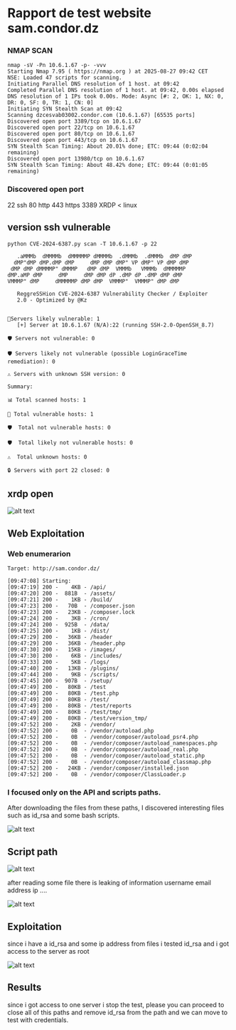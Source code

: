 # Rapport de test website sam.condor.dz

### NMAP SCAN 

```
nmap -sV -Pn 10.6.1.67 -p- -vvv
Starting Nmap 7.95 ( https://nmap.org ) at 2025-08-27 09:42 CET
NSE: Loaded 47 scripts for scanning.
Initiating Parallel DNS resolution of 1 host. at 09:42
Completed Parallel DNS resolution of 1 host. at 09:42, 0.00s elapsed
DNS resolution of 1 IPs took 0.00s. Mode: Async [#: 2, OK: 1, NX: 0, DR: 0, SF: 0, TR: 1, CN: 0]
Initiating SYN Stealth Scan at 09:42
Scanning dzcesvab03002.condor.com (10.6.1.67) [65535 ports]
Discovered open port 3389/tcp on 10.6.1.67
Discovered open port 22/tcp on 10.6.1.67
Discovered open port 80/tcp on 10.6.1.67
Discovered open port 443/tcp on 10.6.1.67
SYN Stealth Scan Timing: About 20.01% done; ETC: 09:44 (0:02:04 remaining)
Discovered open port 13980/tcp on 10.6.1.67
SYN Stealth Scan Timing: About 48.42% done; ETC: 09:44 (0:01:05 remaining)

```
### Discovered open port 
22 ssh
80 http
443 https
3389 XRDP < linux


## version ssh vulnerable

```
python CVE-2024-6387.py scan -T 10.6.1.67 -p 22 
                                                     
   .aMMMb  dMMMMb  dMMMMMP dMMMMb  .dMMMb  .dMMMb  dMP dMP 
  dMP"dMP dMP.dMP dMP     dMP dMP dMP" VP dMP" VP dMP dMP  
 dMP dMP dMMMMP" dMMMP   dMP dMP  VMMMb   VMMMb  dMMMMMP   
dMP.aMP dMP     dMP     dMP dMP dP .dMP dP .dMP dMP dMP    
VMMMP" dMP     dMMMMMP dMP dMP  VMMMP"  VMMMP" dMP dMP 

   ReggreSSHion CVE-2024-6387 Vulnerability Checker / Exploiter
   2.0 - Optimized by @Kz
    

🚨Servers likely vulnerable: 1
   [+] Server at 10.6.1.67 (N/A):22 (running SSH-2.0-OpenSSH_8.7)

🛡 Servers not vulnerable: 0

🛡 Servers likely not vulnerable (possible LoginGraceTime remediation): 0

⚠ Servers with unknown SSH version: 0

Summary:

📊 Total scanned hosts: 1

🚨 Total vulnerable hosts: 1

🛡  Total not vulnerable hosts: 0

🛡  Total likely not vulnerable hosts: 0

⚠  Total unknown hosts: 0

🔒 Servers with port 22 closed: 0

```


## xrdp open 
![alt text](https://github-production-user-asset-6210df.s3.amazonaws.com/74853138/482578961-2f8fce38-d3d0-4a51-872e-48a9c63fe121.png?X-Amz-Algorithm=AWS4-HMAC-SHA256&X-Amz-Credential=AKIAVCODYLSA53PQK4ZA%2F20250827%2Fus-east-1%2Fs3%2Faws4_request&X-Amz-Date=20250827T091118Z&X-Amz-Expires=300&X-Amz-Signature=535817948c8093d80d88df1407f659cf36bdd3bfde50c3dadbe757cb273dd061&X-Amz-SignedHeaders=host)


## Web Exploitation

### Web enumerarion 

```
Target: http://sam.condor.dz/

[09:47:08] Starting: 
[09:47:19] 200 -    4KB - /api/
[09:47:20] 200 -  881B  - /assets/
[09:47:21] 200 -    1KB - /build/
[09:47:23] 200 -   70B  - /composer.json
[09:47:23] 200 -   23KB - /composer.lock
[09:47:24] 200 -    3KB - /cron/
[09:47:24] 200 -  925B  - /data/
[09:47:25] 200 -    1KB - /dist/
[09:47:29] 200 -   36KB - /header
[09:47:29] 200 -   36KB - /header.php
[09:47:30] 200 -   15KB - /images/
[09:47:30] 200 -    6KB - /includes/
[09:47:33] 200 -    5KB - /logs/
[09:47:40] 200 -   13KB - /plugins/
[09:47:44] 200 -    9KB - /scripts/
[09:47:45] 200 -  907B  - /setup/
[09:47:49] 200 -   80KB - /test
[09:47:49] 200 -   80KB - /test.php
[09:47:49] 200 -   80KB - /test/
[09:47:49] 200 -   80KB - /test/reports
[09:47:49] 200 -   80KB - /test/tmp/
[09:47:49] 200 -   80KB - /test/version_tmp/
[09:47:52] 200 -    2KB - /vendor/
[09:47:52] 200 -    0B  - /vendor/autoload.php
[09:47:52] 200 -    0B  - /vendor/composer/autoload_psr4.php
[09:47:52] 200 -    0B  - /vendor/composer/autoload_namespaces.php
[09:47:52] 200 -    0B  - /vendor/composer/autoload_real.php
[09:47:52] 200 -    0B  - /vendor/composer/autoload_static.php
[09:47:52] 200 -    0B  - /vendor/composer/autoload_classmap.php
[09:47:52] 200 -   24KB - /vendor/composer/installed.json
[09:47:52] 200 -    0B  - /vendor/composer/ClassLoader.p

```

### I focused only on the API and scripts paths. 
After downloading the files from these paths, I discovered interesting files such as id_rsa and some bash scripts. 


![alt text](https://github-production-user-asset-6210df.s3.amazonaws.com/74853138/482579020-ffc949a6-02c0-4348-8afb-5adf5dc30929.png?X-Amz-Algorithm=AWS4-HMAC-SHA256&X-Amz-Credential=AKIAVCODYLSA53PQK4ZA%2F20250827%2Fus-east-1%2Fs3%2Faws4_request&X-Amz-Date=20250827T091205Z&X-Amz-Expires=300&X-Amz-Signature=f4e2e07b5b0f63462a7b08f02df10b5bcee0e0982dee236764082a46075a4e5a&X-Amz-SignedHeaders=host)

## Script path


![alt text](https://github-production-user-asset-6210df.s3.amazonaws.com/74853138/482579031-c6ad3b35-2dc9-4eb8-8dbe-50ea0cb1c355.png?X-Amz-Algorithm=AWS4-HMAC-SHA256&X-Amz-Credential=AKIAVCODYLSA53PQK4ZA%2F20250827%2Fus-east-1%2Fs3%2Faws4_request&X-Amz-Date=20250827T091240Z&X-Amz-Expires=300&X-Amz-Signature=03c435a96e772cad053596c29b8f331514ddefd7b2f0a61fda18d53d8e84bd43&X-Amz-SignedHeaders=host)

after reading some file
there is leaking of information username email address ip ....

![alt text](https://github-production-user-asset-6210df.s3.amazonaws.com/74853138/482579052-f3f95b2e-ae5c-43ba-8384-83fe2441a20b.png?X-Amz-Algorithm=AWS4-HMAC-SHA256&X-Amz-Credential=AKIAVCODYLSA53PQK4ZA%2F20250827%2Fus-east-1%2Fs3%2Faws4_request&X-Amz-Date=20250827T091306Z&X-Amz-Expires=300&X-Amz-Signature=00f60cd2d12a926bc3cf8132d915052d8891b9e4068cf965c37ae935eb486c3d&X-Amz-SignedHeaders=host)


## Exploitation 


since i have a id_rsa and some ip address from files i tested id_rsa and i got access to the server as root

![alt text](https://github-production-user-asset-6210df.s3.amazonaws.com/74853138/482579064-a90c4d29-db09-4245-9723-c912a607d5d4.png?X-Amz-Algorithm=AWS4-HMAC-SHA256&X-Amz-Credential=AKIAVCODYLSA53PQK4ZA%2F20250827%2Fus-east-1%2Fs3%2Faws4_request&X-Amz-Date=20250827T091413Z&X-Amz-Expires=300&X-Amz-Signature=cb4df3d92b4a8a7c415dfb100c9644188b58fd5e3b01a363ab1aa83d94e3fba4&X-Amz-SignedHeaders=host)


## Results

since i got access to one server i stop the test, 
please you can proceed to close all of this paths and remove id_rsa from the path and we can move to test with credentials.

